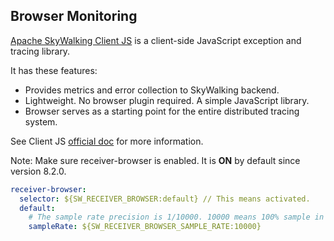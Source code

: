## Browser Monitoring
[Apache SkyWalking Client JS](https://github.com/apache/skywalking-client-js) is a client-side JavaScript exception and tracing library.

It has these features:
- Provides metrics and error collection to SkyWalking backend.
- Lightweight. No browser plugin required. A simple JavaScript library.
- Browser serves as a starting point for the entire distributed tracing system.

See Client JS [official doc](https://github.com/apache/skywalking-client-js#quick-start) for more information.

Note: Make sure receiver-browser is enabled. It is **ON** by default since version 8.2.0.

```yaml
receiver-browser:
  selector: ${SW_RECEIVER_BROWSER:default} // This means activated.
  default:
    # The sample rate precision is 1/10000. 10000 means 100% sample in default.
    sampleRate: ${SW_RECEIVER_BROWSER_SAMPLE_RATE:10000}
```
